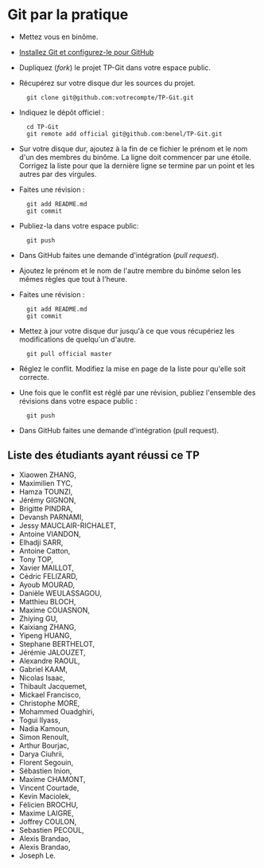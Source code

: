 Git par la pratique
===================

* Mettez vous en binôme.
* [Installez Git et configurez-le pour GitHub](http://help.github.com/set-up-git-redirect/)
* Dupliquez (*fork*) le projet TP-Git dans votre espace public.
* Récupérez sur votre disque dur les sources du projet.

        git clone git@github.com:votrecompte/TP-Git.git

* Indiquez le dépôt officiel :

        cd TP-Git
        git remote add official git@github.com:benel/TP-Git.git 

* Sur votre disque dur, ajoutez à la fin de ce fichier le prénom et le nom d'un des membres du binôme. La ligne doit commencer par une étoile. Corrigez la liste pour que la dernière ligne se termine par un point et les autres par des virgules.
* Faites une révision :

        git add README.md
        git commit

* Publiez-la dans votre espace public:

        git push

* Dans GitHub faites une demande d'intégration (*pull request*). 
* Ajoutez le prénom et le nom de l'autre membre du binôme selon les mêmes règles que tout à l'heure.
* Faites une révision :

        git add README.md
        git commit

* Mettez à jour votre disque dur jusqu'à ce que vous récupériez les modifications de quelqu'un d'autre.

        git pull official master

* Réglez le conflit. Modifiez la mise en page de la liste pour qu'elle soit correcte.
* Une fois que le conflit est réglé par une révision, publiez l'ensemble des révisions dans votre espace public :

        git push

* Dans GitHub faites une demande d'intégration (pull request).

Liste des étudiants ayant réussi ce TP
--------------------------------------

* Xiaowen ZHANG,
* Maximilien TYC,
* Hamza TOUNZI,
* Jérémy GIGNON,
* Brigitte PINDRA,
* Devansh PARNAMI,
* Jessy MAUCLAIR-RICHALET,
* Antoine VIANDON,
* Elhadji SARR,
* Antoine Catton,
* Tony TOP,
* Xavier MAILLOT,
* Cédric FELIZARD,
* Ayoub MOURAD,
* Danièle WEULASSAGOU,
* Matthieu BLOCH,
* Maxime COUASNON,
* Zhiying GU,
* Kaixiang ZHANG,
* Yipeng HUANG,
* Stephane BERTHELOT,
* Jérémie JALOUZET,
* Alexandre RAOUL,
* Gabriel KAAM,
* Nicolas Isaac,
* Thibault Jacquemet,
* Mickael Francisco,
* Christophe MORE,
* Mohammed Ouadghiri,
* Togui Ilyass,
* Nadia Kamoun, 
* Simon Renoult,
* Arthur Bourjac,
* Darya Ciuhrii,
* Florent Segouin,
* Sébastien Inion,
* Maxime CHAMONT,
* Vincent Courtade,
* Kevin Maciolek,
* Félicien BROCHU,
* Maxime LAIGRE,
* Joffrey COULON,
* Sebastien PECOUL,
* Alexis Brandao,
* Alexis Brandao,
* Joseph Le.
